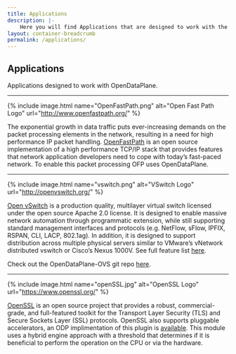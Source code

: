 ```yaml
---
title: Applications
description: |-
    Here you will find Applications that are designed to work with the OpenDataPlane Project.
layout: container-breadcrumb
permalink: /applications/
---
```

## Applications

Applications designed to work with OpenDataPlane.

* * *

{% include image.html name="OpenFastPath.png" alt="Open Fast Path Logo" url="http://www.openfastpath.org/" %}

The exponential growth in data traffic puts ever-increasing demands on the packet processing elements in the network, resulting in a need for high performance IP packet handling. [OpenFastPath](http://www.openfastpath.org/) is an open source implementation of a high performance TCP/IP stack that provides features that network application developers need to cope with today’s fast-paced network. To enable this packet processing OFP uses OpenDataPlane.

* * *

{% include image.html name="vswitch.png" alt="VSwitch Logo" url="http://openvswitch.org/" %}

[Open vSwitch](http://openvswitch.org/) is a production quality, multilayer virtual switch licensed under the open source Apache 2.0 license. It is designed to enable massive network automation through programmatic extension, while still supporting standard management interfaces and protocols (e.g. NetFlow, sFlow, IPFIX, RSPAN, CLI, LACP, 802.1ag). In addition, it is designed to support distribution across multiple physical servers similar to VMware’s vNetwork distributed vswitch or Cisco’s Nexus 1000V. See full feature list [here](http://openvswitch.org/features).

Check out the OpenDataPlane-OVS git repo [here](https://git.linaro.org/lng/odp-ovs.git).

* * *

{% include image.html name="openSSL.jpg" alt="OpenSSL Logo" url="https://www.openssl.org/" %}

[OpenSSL](https://www.openssl.org/) is an open source project that provides a robust, commercial-grade, and full-featured toolkit for the Transport Layer Security (TLS) and Secure Sockets Layer (SSL) protocols. OpenSSL also supports pluggable accelerators, an ODP implimentation of this plugin is [available](https://git.linaro.org/lng/ossl-odp.git). This module uses a hybrid engine approach with a threshold that determines if it is beneficial to perform the operation on the CPU or via the hardware.
